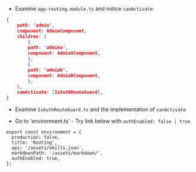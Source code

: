 - Examine `app-routing.module.ts` and notice `canActivate`:

```json
{
    path: 'admin',
    component: AdminComponent,
    children: [
        {
        path: 'admina',
        component: AdminAComponent,
        },
        {
        path: 'adminb',
        component: AdminBComponent,
        },
    ],
    canActivate: [IsAuthRouteGuard],
}
```

- Examine `IsAuthRouteGuard.ts` and the implementation of `canActivate`

- Go to 'environment.ts' - Try link below with `authEnabled: false | true`

```
export const environment = {
  production: false,
  title: 'Routing',
  api: '/assets/skills.json',
  markdownPath: '/assets/markdown/',
  authEnabled: true,
};
```